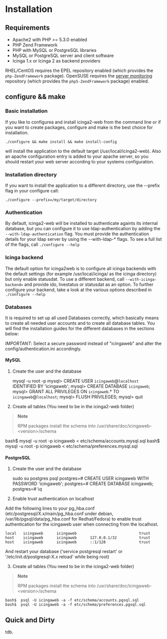 
# Installation

## Requirements

* Apache2 with PHP >= 5.3.0 enabled
* PHP Zend Framework
* PHP with MySQL or PostgreSQL libraries
* MySQL or PostgreSQL server and client software 
* Icinga 1.x or Icinga 2 as backend providers

RHEL/CentOS requires the EPEL repository enabled (which provides the `php-ZendFramework`
package). OpenSUSE requires the [server monitoring](https://build.opensuse.org/project/show/server:monitoring) repository (which provides the `php5-ZendFramework` package) enabled.

## configure && make

### Basic installation

If you like to configurea and install icinga2-web from the command line or 
if you want to create packages, configure and make is the best choice for installation.

    ./configure && make install && make install-config

will install the application to the default target (/usr/local/icinga2-web). Also
an apache configuration entry is added to your apache server, so you should restart
your web server according to your systems configuration.

### Installation directory

If you want to install the application to a different directory, use the --prefix flag in your 
configure call:

    ./configure --prefix=/my/target/directory


### Authentication

By default, icinga2-web will be installed to authenticate againts its internal database,
but you can configure it to use ldap-authentication by adding the `--with-ldap-authentication` 
flag. You must provide the authentication details for your ldap server by using the --with-ldap-* flags.
To see a full list of the flags, call `./configure --help`

### Icinga backend

The default option for icinga2web is to configure all icinga backends with the default settings (for example
/usr/local/icinga/ as the icinga directory) but only enable statusdat. To use a different backend,
call `--with-icinga-backend=` and provide ido, livestatus or statusdat as an option. To further configure
your backend, take a look at the various options described in `./configure --help` 

### Databases

It is required to set up all used Databases correctly, which basically means to create all needed user accounts and to
create all database tables. You will find the installation guides for the different databases in the sections below:

*IMPORTANT*: Select a secure password instead of "icingaweb" and alter the config/authentication.ini accordingly.


#### MySQL

1. Create the user and the database


    mysql -u root -p
    mysql> CREATE USER `icingaweb`@`localhost` IDENTIFIED BY 'icingaweb';
    mysql> CREATE DATABASE `icingaweb`;
    mysql> GRANT ALL PRIVILEGES ON `icingaweb`.* TO `icingaweb`@`localhost`;
    mysql> FLUSH PRIVILEGES;
    mysql> quit


2. Create all tables (You need to be in the icinga2-web folder)

> **Note**
>
> RPM packages install the schema into /usr/share/doc/icingaweb-&lt;version&gt;/schema

   bash$  mysql -u root -p icingaweb < etc/schema/accounts.mysql.sql
   bash$  mysql -u root -p icingaweb < etc/schema/preferences.mysql.sql


#### PostgreSQL

1. Create the user and the database


    sudo su postgres
    psql
    postgres=#  CREATE USER icingaweb WITH PASSWORD 'icingaweb';
    postgres=#  CREATE DATABASE icingaweb;
    postgres=#  \q


2. Enable trust authentication on localhost

Add the following lines to your pg_hba.conf (etc/postgresql/X.x/main/pg_hba.conf under debian, /var/lib/pgsql/data/pg_hba.conf for Redhat/Fedora)
to enable trust authentication for the icingaweb user when connecting from the localhost.

    local   icingaweb      icingaweb                            trust
    host    icingaweb      icingaweb      127.0.0.1/32          trust
    host    icingaweb      icingaweb      ::1/128               trust

And restart your database ('service postgresql restart' or '/etc/init.d/postgresql-X.x reload' while being root)


3. Create all tables (You need to be in the icinga2-web folder)

> **Note**
>
> RPM packages install the schema into /usr/share/doc/icingaweb-&lt;version&gt;/schema

    bash$  psql -U icingaweb -a -f etc/schema/accounts.pgsql.sql
    bash$  psql -U icingaweb -a -f etc/schema/preferences.pgsql.sql



Quick and Dirty
----------------

tdb.
